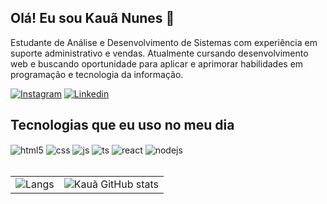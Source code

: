 ## Olá! Eu sou Kauã Nunes 👋
Estudante de Análise e Desenvolvimento de Sistemas com experiência em
suporte administrativo e vendas. Atualmente cursando desenvolvimento web e
buscando oportunidade para aplicar e aprimorar habilidades em programação e
tecnologia da informação.

[![Instagram](https://img.shields.io/badge/Instagram-E4405F?style=for-the-badge&logo=instagram&logoColor=white)](https://www.instagram.com/kaua.n.c/)
[![Linkedin](https://img.shields.io/badge/LinkedIn-0077B5?style=for-the-badge&logo=linkedin&logoColor=white)](https://www.linkedin.com/in/kauã-nunes/)

## Tecnologias que eu uso no meu dia

<div style="display: inline_block">
  <img align="center" alt="html5" src="https://img.shields.io/badge/HTML5-E34F26?style=for-the-badge&logo=html5&logoColor=white" />
  <img align="center" alt="css" src="https://img.shields.io/badge/CSS3-1572B6?style=for-the-badge&logo=css3&logoColor=white" />
  <img align="center" alt="js" src="https://img.shields.io/badge/JavaScript-F7DF1E?style=for-the-badge&logo=javascript&logoColor=black" />
  <img align="center" alt="ts" src="https://img.shields.io/badge/Java-ED8B00?style=for-the-badge&logo=openjdk&logoColor=white" />
  <img align="center" alt="react" src="https://img.shields.io/badge/MySQL-00000F?style=for-the-badge&logo=mysql&logoColor=white" />
  <img align="center" alt="nodejs" src="https://img.shields.io/badge/Microsoft_Office-D83B01?style=for-the-badge&logo=microsoft-office&logoColor=white" />
</div><br/>

<table>
  <tr>
    <td>
      <img src="https://github-readme-stats.vercel.app/api/top-langs/?username=KauaNca&hide_progress=false&locale=pt-br" alt="Langs"/>
    </td>
    <td>
      <img src="https://github-readme-stats.vercel.app/api?username=KauaNca&show_icons=true&theme=radical&locale=pt-br" alt="Kauã GitHub stats"/>
    </td>
  </tr>
</table>

